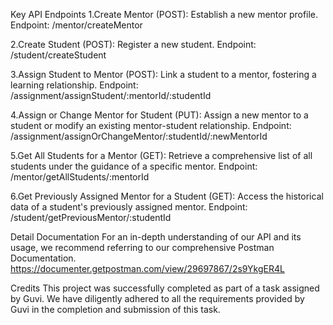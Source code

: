 Key API Endpoints
1.Create Mentor (POST): Establish a new mentor profile.
Endpoint: /mentor/createMentor

2.Create Student (POST): Register a new student.
Endpoint: /student/createStudent

3.Assign Student to Mentor (POST): Link a student to a mentor, fostering a learning relationship.
Endpoint: /assignment/assignStudent/:mentorId/:studentId

4.Assign or Change Mentor for Student (PUT): Assign a new mentor to a student or modify an existing mentor-student relationship.
Endpoint: /assignment/assignOrChangeMentor/:studentId/:newMentorId

5.Get All Students for a Mentor (GET): Retrieve a comprehensive list of all students under the guidance of a specific mentor.
Endpoint: /mentor/getAllStudents/:mentorId

6.Get Previously Assigned Mentor for a Student (GET): Access the historical data of a student's previously assigned mentor.
Endpoint: /student/getPreviousMentor/:studentId

Detail Documentation
For an in-depth understanding of our API and its usage, we recommend referring to our comprehensive Postman Documentation.
https://documenter.getpostman.com/view/29697867/2s9YkgER4L

Credits
This project was successfully completed as part of a task assigned by Guvi. We have diligently adhered to all the requirements provided by Guvi in the completion and submission of this task.
